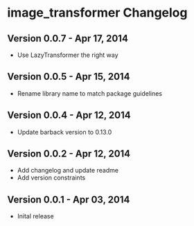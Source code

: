 image_transformer Changelog
=================

## Version 0.0.7 - Apr 17, 2014

- Use LazyTransformer the right way

## Version 0.0.5 - Apr 15, 2014

- Rename library name to match package guidelines

## Version 0.0.4 - Apr 12, 2014

- Update barback version to 0.13.0

## Version 0.0.2 - Apr 12, 2014

- Add changelog and update readme
- Add version constraints

## Version 0.0.1 - Apr 03, 2014

- Inital release